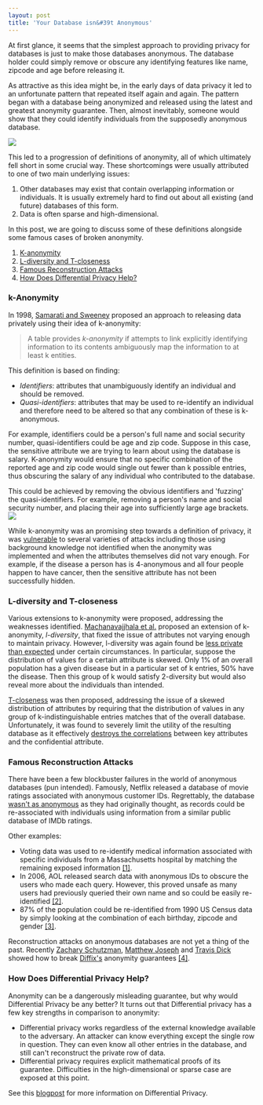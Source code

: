 ```yaml
---
layout: post
title: 'Your Database isn&#39t Anonymous'
---
```


At first glance, it seems that the simplest approach to providing privacy for databases is just to make those databases anonymous. The database holder could simply remove or obscure any identifying features like name, zipcode and age before releasing it.

As attractive as this idea might be, in the early days of data privacy it led to an unfortunate pattern that repeated itself again and again. The pattern began with a database being anonymized and released using the latest and greatest anonymity guarantee. Then, almost inevitably, someone would show that they could identify individuals from the supposedly anonymous database.

<IMG SRC="../../assets/deanon-gif.gif">

This led to a progression of definitions of anonymity, all of which ultimately fell short in some crucial way. These shortcomings were usually attributed to one of two main underlying issues:
1. Other databases may exist that contain overlapping information or individuals. It is usually extremely hard to find out about all existing (and future) databases of this form.
2. Data is often sparse and high-dimensional.

In this post, we are going to discuss some of these definitions alongside some famous cases of broken anonymity.


1. [K-anonymity](#k-anonymity)
2. [L-diversity and T-closeness](#l-diversity-and-t-closeness)
3. [Famous Reconstruction Attacks](#famous-reconstruction-attacks)
4. [How Does Differential Privacy Help?](#how-does-differential-privacy-help)

### k-Anonymity

In 1998, [Samarati and Sweeney](https://epic.org/privacy/reidentification/Samarati_Sweeney_paper.pdf) proposed an approach to releasing data privately using their idea of k-anonymity:

> A table provides *k-anonymity* if attempts to link explicitly identifying information to its contents ambiguously map the information to at least k entities.

This definition is based on finding:
- *Identifiers*: attributes that unambiguously identify an individual and should be removed.
- *Quasi-identifiers*: attributes that may be used to re-identify an individual and therefore need to be altered so that any combination of these is k-anonymous.

For example, identifiers could be a person's full name and social security number, quasi-identifiers could be age and zip code. Suppose in this case, the sensitive attribute we are trying to learn about using the database is salary. K-anonymity would ensure that no specific combination of the reported age and zip code would single out fewer than k possible entries, thus obscuring the salary of any individual who contributed to the database.

This could be achieved by removing the obvious identifiers and 'fuzzing' the quasi-identifiers. For example, removing a person's name and social security number, and placing their age into sufficiently large age brackets.
<IMG SRC="../../assets/kanon-table.001.jpeg">

While k-anonymity was an promising step towards a definition of privacy, it was [vulnerable](https://personal.utdallas.edu/~mxk055100/courses/privacy08f_files/ldiversity.pdf) to several varieties of attacks including those using background knowledge not identified when the anonymity was implemented and when the attributes themselves did not vary enough. For example, if the disease a person has is 4-anonymous and all four people happen to have cancer, then the sensitive attribute has not been successfully hidden.

### L-diversity and T-closeness

Various extensions to k-anonymity were proposed, addressing the weaknesses identified. [Machanavajjhala et al.](https://personal.utdallas.edu/~mxk055100/courses/privacy08f_files/ldiversity.pdf) proposed an extension of k-anonymity, *l-diversity*, that fixed the issue of attributes not varying enough to maintain privacy. However, l-diversity was again found be [less private than expected](https://crises-deim.urv.cat/webCrises/publications/bcpi/DomingoTorraPSAI2008.pdf) under certain circumstances. In particular, suppose the distribution of values for a certain attribute is skewed. Only 1% of an overall population has a given disease but in a particular set of k entries, 50% have the disease. Then this group of k would satisfy 2-diversity but would also reveal more about the individuals than intended.

[T-closeness](https://www.cs.purdue.edu/homes/ninghui/papers/t_closeness_icde07.pdf) was then proposed, addressing the issue of a skewed distribution of attributes by requiring that the distribution of values in any group of k-indistinguishable entries matches that of the overall database. Unfortunately, it was found to severely limit the utility of the resulting database as it effectively [destroys the correlations](https://crises-deim.urv.cat/webCrises/publications/bcpi/DomingoTorraPSAI2008.pdf) between key attributes and the confidential attribute.

### Famous Reconstruction Attacks

There have been a few blockbuster failures in the world of anonymous databases (pun intended). Famously, Netflix released a database of movie ratings associated with anonymous customer IDs. Regrettably, the database [wasn't as anonymous](https://arxiv.org/abs/cs/0610105) as they had originally thought, as records could be re-associated with individuals using information from a similar public database of IMDb ratings.

Other examples:
- Voting  data  was  used to re-identify medical information associated with specific individuals from a Massachusetts hospital by matching the remaining exposed information [[1]](https://onlinelibrary.wiley.com/doi/abs/10.1111/j.1748-720X.1997.tb01885.x).
- In 2006, AOL released search data with anonymous IDs to obscure the users who made each query. However, this proved unsafe as many users had previously queried their own name and so could be easily re-identified [[2]](https://www.cnet.com/news/aol-apologizes-for-release-of-user-search-data/).
- 87% of the population could be re-identified from 1990 US Census data by simply looking at the combination of each birthday, zipcode and gender [[3]](https://dataprivacylab.org/projects/identifiability/paper1.pdf).

Reconstruction attacks on anonymous databases are not yet a thing of the past. Recently [Zachary Schutzman](https://zachschutzman.com/), [Matthew Joseph](https://www.majos.net/) and [Travis Dick](https://www.cis.upenn.edu/~tbd/) showed how to break [Diffix's](https://aircloak.com/the-worlds-only-anonymization-bug-bounty-round-two/) anonymity guarantees [[4]](https://differentialprivacy.org/diffix-attack/).

### How Does Differential Privacy Help?

Anonymity can be a dangerously misleading guarantee, but why would Differential Privacy be any better? It turns out that Differential privacy has a few key strengths in comparison to anonymity:
- Differential privacy works regardless of the external knowledge available to the adversary. An attacker can know everything except the single row in question. They can even know all other entries in the database, and still can't reconstruct the private row of data.
- Differential privacy requires explicit mathematical proofs of its guarantee. Difficulties in the high-dimensional or sparse case are exposed at this point.

See this [blogpost](https://laurenwatson.github.io/blogposts/2020-10-29-anon.md)  for more information on Differential Privacy.
